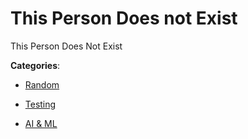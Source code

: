 # This Person Does not Exist


This Person Does Not Exist



**Categories**:

- [Random](https://github.com/apis-list/apis-list#random)

- [Testing](https://github.com/apis-list/apis-list#testing)

- [AI & ML](https://github.com/apis-list/apis-list#ai-and-ml)



